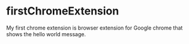 # firstChromeExtension
My first chrome extension
is browser extension for Google chrome that shows the hello world message.